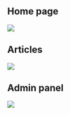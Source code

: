 ## Home page
<img src="https://pp.vk.me/c629329/v629329054/108ef/OybJy1UF-IM.jpg">


## Articles
<img src="https://pp.vk.me/c629329/v629329054/108e6/zwE5JZNJOsM.jpg">


## Admin panel
<img src="https://pp.vk.me/c629329/v629329054/11261/XlOcGd-K9UE.jpg">
